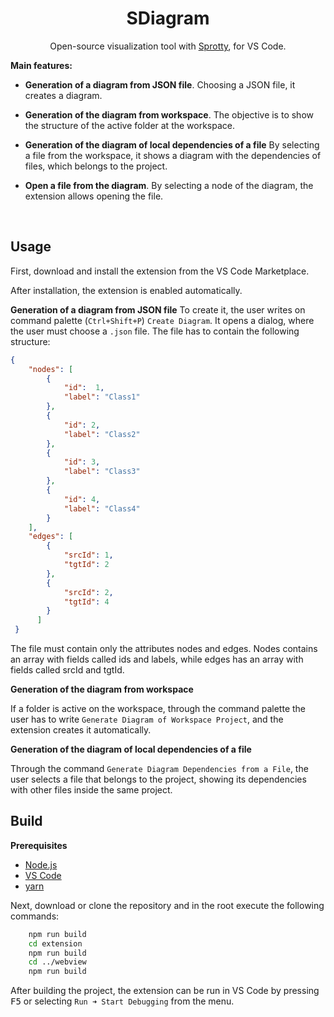 <!---Title-->
<h1 align="center">SDiagram</h1>

<!---Description-->
<center>
<p>
 Open-source visualization tool with <a href="https://github.com/eclipse-sprotty/sprotty">Sprotty</a>, for VS Code.
</p>
</center>

<!-- Main Features -->
**Main features:**

- **Generation of a diagram from JSON file**. Choosing a JSON file, it creates a diagram.

- **Generation of the diagram from workspace**. The objective is to show the structure of the active folder at the workspace.

- **Generation of the diagram of local dependencies of a file** By selecting a file from the workspace, it shows a diagram with the dependencies  of files, which belongs to the project.

- **Open a file from the diagram**. By selecting a node of the diagram, the extension allows opening the file.

<br />

<!--Usage-->
## Usage
First, download and install the extension from the VS Code Marketplace.

After installation, the extension is enabled automatically.

**Generation of a diagram from JSON file**
To create it, the user writes on command palette (`Ctrl+Shift+P`) `Create Diagram`. It opens a dialog, where the user must choose a `.json` file. The file has to contain the following structure:

```json
{
    "nodes": [
        {
            "id":  1,
            "label": "Class1"
        },
        {
            "id": 2,
            "label": "Class2"
        },
        {
            "id": 3,
            "label": "Class3"
        },
        {
            "id": 4,
            "label": "Class4"
        } 
    ],
    "edges": [
        {
            "srcId": 1,
            "tgtId": 2
        },
        {
            "srcId": 2,
            "tgtId": 4
        }
      ]
 }
```

The file must contain only the attributes nodes and edges. Nodes contains an array with fields called ids and labels, while edges has an array with fields called srcId and tgtId.

**Generation of the diagram from workspace**

If a folder is active on the workspace, through the command palette the user has to write `Generate Diagram of Workspace Project`, and the extension creates it  automatically.

**Generation of the diagram of local dependencies of a file**

Through the command `Generate Diagram Dependencies from a File`, the user selects a file that belongs to the project, showing its dependencies with other files inside the same project.

<!-- Build -->
## Build

**Prerequisites**

- [Node.js](https://nodejs.org/en/)
- [VS Code](https://code.visualstudio.com/)
- [yarn](https://yarnpkg.com/)

Next, download or clone the repository and in the root execute the following commands:

```bash
    npm run build
    cd extension 
    npm run build
    cd ../webview
    npm run build
```

After building the project, the extension can be run in VS Code by pressing <kbd>F5</kbd> or selecting `Run ➜ Start Debugging` from the menu.
